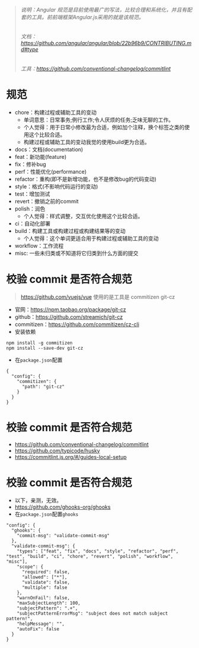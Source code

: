 > ###### 说明：Angular 规范是目前使用最广的写法，比较合理和系统化，并且有配套的工具。前前端框架Angular.js采用的就是该规范。
> ###### 文档：https://github.com/angular/angular/blob/22b96b9/CONTRIBUTING.md#type
> ###### 工具：https://github.com/conventional-changelog/commitlint

# 规范
* chore：构建过程或辅助工具的变动
    - 单词意思：日常事务;例行工作;令人厌烦的任务;乏味无聊的工作。
    - 个人觉得：用于日常小修改最为合适，例如加个注释，换个标签之类的使用这个比较合适。
    - 构建过程或辅助工具的变动我觉的使用build更为合适。
* docs：文档(documentation)
* feat：新功能(feature)
* fix：修补bug
* perf：性能优化(performance)
* refactor：重构(即不是新增功能，也不是修改bug的代码变动)
* style：格式(不影响代码运行的变动)
* test：增加测试
* revert：撤销之前的commit
* polish：润色
    - 个人觉得：样式调整，交互优化使用这个比较合适。
* ci：自动化部署
* build：构建工具或构建过程或构建结果等的变动
    - 个人觉得：这个单词更适合用于构建过程或辅助工具的变动
* workflow：工作流程
* misc: 一些未归类或不知道将它归类到什么方面的提交

# 校验 commit 是否符合规范
> https://github.com/vuejs/vue 使用的是工具是 commitizen git-cz
* 官网：https://npm.taobao.org/package/git-cz
* github：https://github.com/streamich/git-cz
* commitizen：https://github.com/commitizen/cz-cli
* 安装依赖
```
npm install -g commitizen
npm install --save-dev git-cz
```
* 在`package.json`配置
```
{
  "config": {
    "commitizen": {
      "path": "git-cz"
    }
  }
}
```

# 校验 commit 是否符合规范
* https://github.com/conventional-changelog/commitlint
* https://github.com/typicode/husky
* https://commitlint.js.org/#/guides-local-setup

# 校验 commit 是否符合规范
* 以下，亲测，无效。
* https://github.com/ghooks-org/ghooks
* 在`package.json`配置`ghooks`
```
"config": {
  "ghooks": {
    "commit-msg": "validate-commit-msg"
  },
  "validate-commit-msg": {
    "types": ["feat", "fix", "docs", "style", "refactor", "perf", "test", "build", "ci", "chore", "revert", "polish", "workflow", "misc"],
    "scope": {
      "required": false,
      "allowed": ["*"],
      "validate": false,
      "multiple": false
    },
    "warnOnFail": false,
    "maxSubjectLength": 100,
    "subjectPattern": ".+",
    "subjectPatternErrorMsg": "subject does not match subject pattern!",
    "helpMessage": "",
    "autoFix": false
  }
}
```
